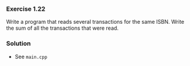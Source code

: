 ### Exercise 1.22

Write a program that reads several transactions for the same ISBN.
Write the sum of all the transactions that were read.

### Solution

* See `main.cpp`
